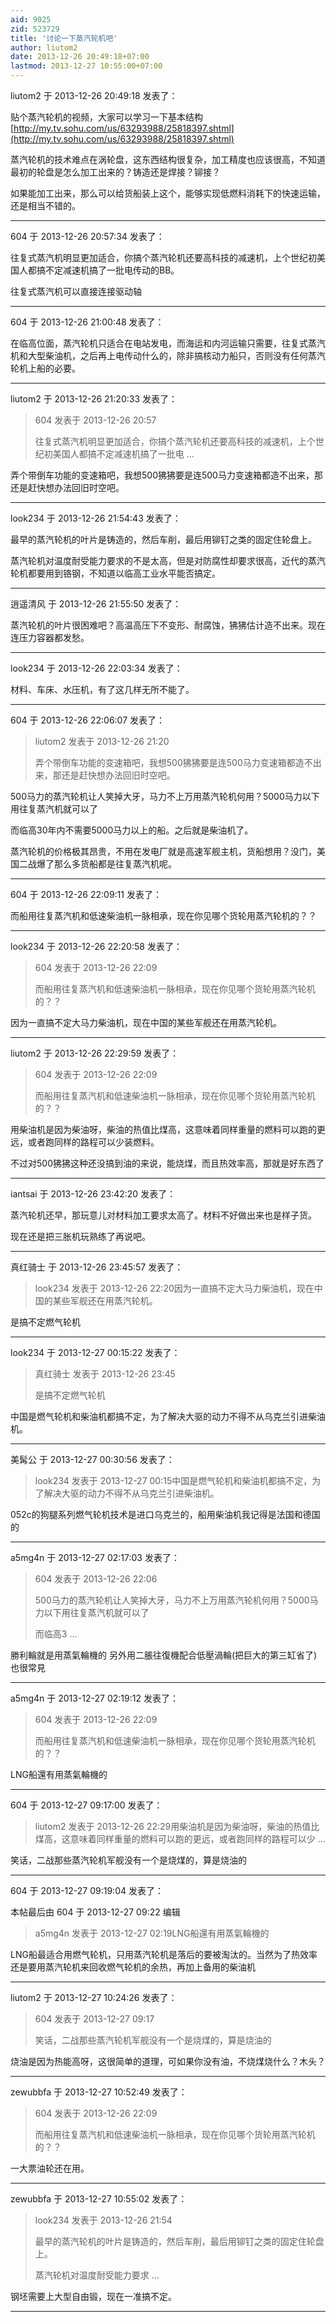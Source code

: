 ```yaml
---
aid: 9025
zid: 523729
title: '讨论一下蒸汽轮机吧'
author: liutom2
date: 2013-12-26 20:49:18+07:00
lastmod: 2013-12-27 10:55:00+07:00
---
```


liutom2 于 2013-12-26 20:49:18 发表了：

贴个蒸汽轮机的视频，大家可以学习一下基本结构[http://my.tv.sohu.com/us/63293988/25818397.shtml](http://my.tv.sohu.com/us/63293988/25818397.shtml)

蒸汽轮机的技术难点在涡轮盘，这东西结构很复杂，加工精度也应该很高，不知道最初的轮盘是怎么加工出来的？铸造还是焊接？铆接？

如果能加工出来，那么可以给货船装上这个，能够实现低燃料消耗下的快速运输，还是相当不错的。

---------

604 于 2013-12-26 20:57:34 发表了：

往复式蒸汽机明显更加适合，你搞个蒸汽轮机还要高科技的减速机，上个世纪初美国人都搞不定减速机搞了一批电传动的BB。

往复式蒸汽机可以直接连接驱动轴

---------

604 于 2013-12-26 21:00:48 发表了：

在临高位面，蒸汽轮机只适合在电站发电，而海运和内河运输只需要，往复式蒸汽机和大型柴油机，之后再上电传动什么的，除非搞核动力船只，否则没有任何蒸汽轮机上船的必要。

---------

liutom2 于 2013-12-26 21:20:33 发表了：

> 604 发表于 2013-12-26 20:57
> 
> 往复式蒸汽机明显更加适合，你搞个蒸汽轮机还要高科技的减速机，上个世纪初美国人都搞不定减速机搞了一批电 ...



弄个带倒车功能的变速箱吧，我想500狒狒要是连500马力变速箱都造不出来，那还是赶快想办法回旧时空吧。

---------

look234 于 2013-12-26 21:54:43 发表了：

最早的蒸汽轮机的叶片是铸造的，然后车削，最后用铆钉之类的固定住轮盘上。

蒸汽轮机对温度耐受能力要求的不是太高，但是对防腐性却要求很高，近代的蒸汽轮机都要用到铬钢，不知道以临高工业水平能否搞定。

---------

逍遥清风 于 2013-12-26 21:55:50 发表了：

蒸汽轮机的叶片很困难吧？高温高压下不变形、耐腐蚀，狒狒估计造不出来。现在连压力容器都发愁。

---------

look234 于 2013-12-26 22:03:34 发表了：

材料、车床、水压机，有了这几样无所不能了。

---------

604 于 2013-12-26 22:06:07 发表了：

> liutom2 发表于 2013-12-26 21:20
> 
> 弄个带倒车功能的变速箱吧，我想500狒狒要是连500马力变速箱都造不出来，那还是赶快想办法回旧时空吧。



500马力的蒸汽轮机让人笑掉大牙，马力不上万用蒸汽轮机何用？5000马力以下用往复蒸汽机就可以了

而临高30年内不需要5000马力以上的船。之后就是柴油机了。

蒸汽轮机的价格极其昂贵，不用在发电厂就是高速军舰主机，货船想用？没门，美国二战爆了那么多货船都是往复蒸汽机呢。

---------

604 于 2013-12-26 22:09:11 发表了：

而船用往复蒸汽机和低速柴油机一脉相承，现在你见哪个货轮用蒸汽轮机的？？

---------

look234 于 2013-12-26 22:20:58 发表了：

> 604 发表于 2013-12-26 22:09
> 
> 而船用往复蒸汽机和低速柴油机一脉相承，现在你见哪个货轮用蒸汽轮机的？？



因为一直搞不定大马力柴油机，现在中国的某些军舰还在用蒸汽轮机。

---------

liutom2 于 2013-12-26 22:29:59 发表了：

> 604 发表于 2013-12-26 22:09
> 
> 而船用往复蒸汽机和低速柴油机一脉相承，现在你见哪个货轮用蒸汽轮机的？？



用柴油机是因为柴油呀，柴油的热值比煤高，这意味着同样重量的燃料可以跑的更远，或者跑同样的路程可以少装燃料。

不过对500狒狒这种还没搞到油的来说，能烧煤，而且热效率高，那就是好东西了

---------

iantsai 于 2013-12-26 23:42:20 发表了：

蒸汽轮机还早，那玩意儿对材料加工要求太高了。材料不好做出来也是样子货。

现在还是把三胀机玩熟练了再说吧。

---------

真红骑士 于 2013-12-26 23:45:57 发表了：

> look234 发表于 2013-12-26 22:20因为一直搞不定大马力柴油机，现在中国的某些军舰还在用蒸汽轮机。



是搞不定燃气轮机

---------

look234 于 2013-12-27 00:15:22 发表了：

> 真红骑士 发表于 2013-12-26 23:45
> 
> 是搞不定燃气轮机



中国是燃气轮机和柴油机都搞不定，为了解决大驱的动力不得不从乌克兰引进柴油机。

---------

美髯公 于 2013-12-27 00:30:56 发表了：

> look234 发表于 2013-12-27 00:15中国是燃气轮机和柴油机都搞不定，为了解决大驱的动力不得不从乌克兰引进柴油机。



052c的狗腿系列燃气轮机技术是进口乌克兰的，船用柴油机我记得是法国和德国的

---------

a5mg4n 于 2013-12-27 02:17:03 发表了：

> 604 发表于 2013-12-26 22:06
> 
> 500马力的蒸汽轮机让人笑掉大牙，马力不上万用蒸汽轮机何用？5000马力以下用往复蒸汽机就可以了
> 
> 而临高3 ...



勝利輪就是用蒸氣輪機的 另外用二脹往復機配合低壓渦輪(把巨大的第三缸省了)也很常見

---------

a5mg4n 于 2013-12-27 02:19:12 发表了：

> 604 发表于 2013-12-26 22:09
> 
> 而船用往复蒸汽机和低速柴油机一脉相承，现在你见哪个货轮用蒸汽轮机的？？



LNG船還有用蒸氣輪機的

---------

604 于 2013-12-27 09:17:00 发表了：

> liutom2 发表于 2013-12-26 22:29用柴油机是因为柴油呀，柴油的热值比煤高，这意味着同样重量的燃料可以跑的更远，或者跑同样的路程可以少 ...



笑话，二战那些蒸汽轮机军舰没有一个是烧煤的，算是烧油的

---------

604 于 2013-12-27 09:19:04 发表了：

本帖最后由 604 于 2013-12-27 09:22 编辑 


> 
> a5mg4n 发表于 2013-12-27 02:19LNG船還有用蒸氣輪機的



LNG船最适合用燃气轮机，只用蒸汽轮机是落后的要被淘汰的。当然为了热效率还是要用蒸汽轮机来回收燃气轮机的余热，再加上备用的柴油机

---------

liutom2 于 2013-12-27 10:24:26 发表了：

> 604 发表于 2013-12-27 09:17
> 
> 笑话，二战那些蒸汽轮机军舰没有一个是烧煤的，算是烧油的



烧油是因为热能高呀，这很简单的道理，可如果你没有油，不烧煤烧什么？木头？

---------

zewubbfa 于 2013-12-27 10:52:49 发表了：

> 604 发表于 2013-12-26 22:09
> 
> 而船用往复蒸汽机和低速柴油机一脉相承，现在你见哪个货轮用蒸汽轮机的？？



一大票油轮还在用。

---------

zewubbfa 于 2013-12-27 10:55:02 发表了：

> look234 发表于 2013-12-26 21:54
> 
> 最早的蒸汽轮机的叶片是铸造的，然后车削，最后用铆钉之类的固定住轮盘上。
> 
> 蒸汽轮机对温度耐受能力要求 ...



钢坯需要上大型自由锻，现在一准搞不定。

---------

